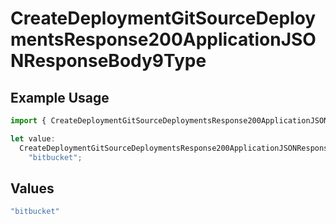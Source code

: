 # CreateDeploymentGitSourceDeploymentsResponse200ApplicationJSONResponseBody9Type

## Example Usage

```typescript
import { CreateDeploymentGitSourceDeploymentsResponse200ApplicationJSONResponseBody9Type } from "@vercel/sdk/models/operations";

let value:
  CreateDeploymentGitSourceDeploymentsResponse200ApplicationJSONResponseBody9Type =
    "bitbucket";
```

## Values

```typescript
"bitbucket"
```